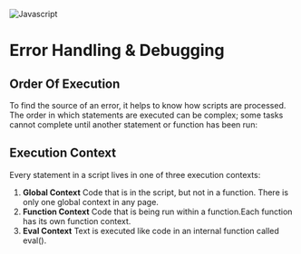 ![Javascript](https://i.ibb.co/BsCTKJc/68747470733a2f2f75706c6f61642e.png)

# Error Handling & Debugging

## Order Of Execution 
To find the source of an error, it helps to know how scripts are processed.
The order in which statements are executed can be complex; some tasks
cannot complete until another statement or function has been run: 

## Execution Context
Every statement in a script lives in one of three execution contexts:
1. **Global Context** Code that is in the script, but not in a function. There is only one global context in any page.
2. **Function Context** Code that is being run within a function.Each function has its own function context.
3. **Eval Context** Text is executed like code in an internal function called eval().
